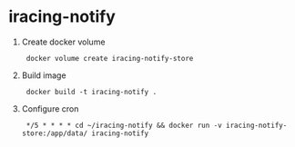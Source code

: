 # iracing-notify

1. Create docker volume

        docker volume create iracing-notify-store

2. Build image

        docker build -t iracing-notify .

3. Configure cron

        */5 * * * * cd ~/iracing-notify && docker run -v iracing-notify-store:/app/data/ iracing-notify